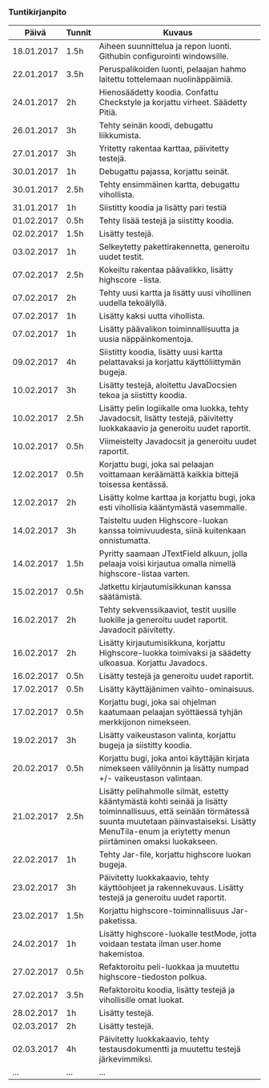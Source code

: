 ### Tuntikirjanpito
Päivä | Tunnit | Kuvaus
--------------- | ----- | ------
18.01.2017 | 1.5h | Aiheen suunnittelua ja repon luonti. Githubin configurointi windowsille.
22.01.2017 | 3.5h | Peruspalikoiden luonti, pelaajan hahmo laitettu tottelemaan nuolinäppäimiä.
24.01.2017 | 2h | Hienosäädetty koodia. Confattu Checkstyle ja korjattu virheet. Säädetty Pitiä.
26.01.2017 | 3h | Tehty seinän koodi, debugattu liikkumista.
27.01.2017 | 3h | Yritetty rakentaa karttaa, päivitetty testejä.
30.01.2017 | 1h | Debugattu pajassa, korjattu seinät.
30.01.2017 | 2.5h | Tehty ensimmäinen kartta, debugattu vihollista.
31.01.2017 | 1h | Siistitty koodia ja lisätty pari testiä
01.02.2017 | 0.5h | Tehty lisää testejä ja siistitty koodia.
02.02.2017 | 1.5h | Lisätty testejä.
03.02.2017 | 1h | Selkeytetty pakettirakennetta, generoitu uudet testit.
07.02.2017 | 2.5h | Kokeiltu rakentaa päävalikko, lisätty highscore -lista.
07.02.2017 | 2h | Tehty uusi kartta ja lisätty uusi vihollinen uudella tekoälyllä.
07.02.2017 | 1h | Lisätty kaksi uutta vihollista.
07.02.2017 | 1h | Lisätty päävalikon toiminnallisuutta ja uusia näppäinkomentoja.
09.02.2017 | 4h | Siistitty koodia, lisätty uusi kartta pelattavaksi ja korjattu käyttöliittymän bugeja.
10.02.2017 | 3h | Lisätty testejä, aloitettu JavaDocsien tekoa ja siistitty koodia.
10.02.2017 | 2.5h | Lisätty pelin logiikalle oma luokka, tehty Javadocsit, lisätty testejä, päivitetty luokkakaavio ja generoitu uudet raportit.
10.02.2017 | 0.5h | Viimeistelty Javadocsit ja generoitu uudet raportit.
12.02.2017 | 0.5h | Korjattu bugi, joka sai pelaajan voittamaan keräämättä kaikkia bittejä toisessa kentässä.
12.02.2017 | 2h | Lisätty kolme karttaa ja korjattu bugi, joka esti vihollisia kääntymästä vasemmalle.
14.02.2017 | 3h | Taisteltu uuden Highscore-luokan kanssa toimivuudesta, siinä kuitenkaan onnistumatta.
14.02.2017 | 1.5h | Pyritty saamaan JTextField alkuun, jolla pelaaja voisi kirjautua omalla nimellä highscore-listaa varten.
15.02.2017 | 0.5h | Jatkettu kirjautumisikkunan kanssa säätämistä.
16.02.2017 | 2h | Tehty sekvenssikaaviot, testit uusille luokille ja generoitu uudet raportit. Javadocit päivitetty.
16.02.2017 | 2h | Lisätty kirjautumisikkuna, korjattu Highscore-luokka toimivaksi ja säädetty ulkoasua. Korjattu Javadocs.
16.02.2017 | 0.5h | Lisätty testejä ja generoitu uudet raportit.
17.02.2017 | 0.5h | Lisätty käyttäjänimen vaihto-ominaisuus.
17.02.2017 | 0.5h | Korjattu bugi, joka sai ohjelman kaatumaan pelaajan syöttäessä tyhjän merkkijonon nimekseen.
19.02.2017 | 3h | Lisätty vaikeustason valinta, korjattu bugeja ja siistitty koodia.
20.02.2017 | 0.5h | Korjattu bugi, joka antoi käyttäjän kirjata nimekseen välilyönnin ja lisätty numpad +/- vaikeustason valintaan.
21.02.2017 | 2.5h | Lisätty pelihahmolle silmät, estetty kääntymästä kohti seinää ja lisätty toiminnallisuus, että seinään törmätessä suunta muutetaan päinvastaiseksi. Lisätty MenuTila-enum ja eriytetty menun piirtäminen omaksi luokakseen.
22.02.2017 | 1h | Tehty Jar-file, korjattu highscore luokan bugeja.
23.02.2017 | 3h | Päivitetty luokkakaavio, tehty käyttöohjeet ja rakennekuvaus. Lisätty testejä ja generoitu uudet raportit.
23.02.2017 | 1.5h | Korjattu highscore-toiminnallisuus Jar-paketissa.
24.02.2017 | 1h | Lisätty highscore-luokalle testMode, jotta voidaan testata ilman user.home hakemistoa.
27.02.2017 | 0.5h | Refaktoroitu peli-luokkaa ja muutettu highscore-tiedoston polkua.
27.02.2017 | 3.5h | Refaktoroitu koodia, lisätty testejä ja vihollisille omat luokat.
28.02.2017 | 1h | Lisätty testejä.
02.03.2017 | 2h | Lisätty testejä.
02.03.2017 | 4h | Päivitetty luokkakaavio, tehty testausdokumentti ja muutettu testejä järkevimmiksi.
... | ... | ...
